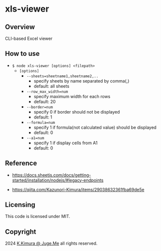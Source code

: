 # xls-viewer


## Overview

CLI-based Excel viewer


## How to use

- `$ node xls-viewer [options] <filepath>`
  - `[options]`
    - `--sheets=sheetname1,sheetname2,..`
      - specify sheets by name separated by comma(,)
      - default: all sheets
    - `--row_max_width=num`
      - specify maximum width for each rows
      - default: 20
    - `--border=num`
      - specify 0 if border should not be displayed
      - default: 1
    - `--formula=num`
      - specify 1 if formula(not calculated value) should be displayed
      - default: 0
    - `--a1=num`
      - specify 1 if display cells from A1
      - default: 0


## Reference

- https://docs.sheetjs.com/docs/getting-started/installation/nodejs/#legacy-endpoints

- https://qiita.com/Kazunori-Kimura/items/29038632361fba69de5e



## Licensing

This code is licensed under MIT.


## Copyright

2024  [K.Kimura @ Juge.Me](https://github.com/dotnsf) all rights reserved.
